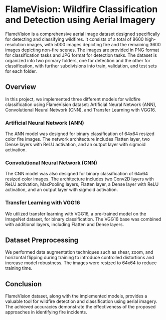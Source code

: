 # FlameVision: Wildfire Classification and Detection using Aerial Imagery

FlameVision is a comprehensive aerial image dataset designed specifically for detecting and classifying wildfires. It consists of a total of 8600 high-resolution images, with 5000 images depicting fire and the remaining 3600 images depicting non-fire scenes. The images are provided in PNG format for classification tasks and JPG format for detection tasks. The dataset is organized into two primary folders, one for detection and the other for classification, with further subdivisions into train, validation, and test sets for each folder.

## Overview

In this project, we implemented three different models for wildfire classification using FlameVision dataset: Artificial Neural Network (ANN), Convolutional Neural Network (CNN), and Transfer Learning with VGG16.

### Artificial Neural Network (ANN)

The ANN model was designed for binary classification of 64x64 resized color fire images. The network architecture includes Flatten layer, two Dense layers with ReLU activation, and an output layer with sigmoid activation. 

### Convolutional Neural Network (CNN)

The CNN model was also designed for binary classification of 64x64 resized color images. The architecture includes two Conv2D layers with ReLU activation, MaxPooling layers, Flatten layer, a Dense layer with ReLU activation, and an output layer with sigmoid activation. 

### Transfer Learning with VGG16

We utilized transfer learning with VGG16, a pre-trained model on the ImageNet dataset, for binary classification. The VGG16 base was combined with additional layers, including Flatten and Dense layers. 

## Dataset Preprocessing

We performed data augmentation techniques such as shear, zoom, and horizontal flipping during training to introduce controlled distortions and increase model robustness. The images were resized to 64x64 to reduce training time.

## Conclusion

FlameVision dataset, along with the implemented models, provides a valuable tool for wildfire detection and classification using aerial imagery. The achieved accuracies demonstrate the effectiveness of the proposed approaches in identifying fire incidents.

